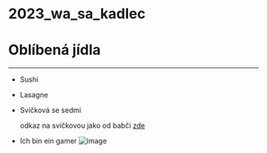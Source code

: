# 2023_wa_sa_kadlec
# Oblíbená jídla
---

- Sushi
- Lasagne
- Svíčková se sedmi

  odkaz na svíčkovou jako od babči [zde](https://www.youtube.com/watch?v=9cZvNIAcN-U)

- Ich bin ein gamer
  ![image](https://i.ytimg.com/vi/urALb7SHGSI/maxresdefault.jpg)
